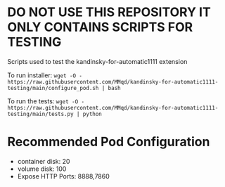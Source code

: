 # DO NOT USE THIS REPOSITORY IT ONLY CONTAINS SCRIPTS FOR TESTING
Scripts used to test the kandinsky-for-automatic1111 extension

To run installer:
`wget -O - https://raw.githubusercontent.com/MMqd/kandinsky-for-automatic1111-testing/main/configure_pod.sh | bash`

To run the tests:
`wget -O - https://raw.githubusercontent.com/MMqd/kandinsky-for-automatic1111-testing/main/tests.py | python`

# Recommended Pod Configuration
* container disk: 20
* volume disk: 100
* Expose HTTP Ports: 8888,7860
